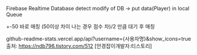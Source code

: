 Firebase Realtime Database
detect modify of DB -> put data(Player) in local Queue

+-50 바로 매칭
(50이상 차이 나는 경우 점수 차)/2 만큼 대기 후 매칭

github-readme-stats.vercel.app/api?username={사용자명}&show_icons=true
출처: https://ndb796.tistory.com/512 [안경잡이개발자:티스토리]
